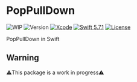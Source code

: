 # PopPullDown

![WIP](https://img.shields.io/badge/WIP-0Percent-red)
![Version](https://img.shields.io/badge/Version-0.0-important)
[![Xcode](https://img.shields.io/badge/Xcode-14.1-blue.svg)](https://developer.apple.com/xcode) 
[![Swift 5.7.1](https://img.shields.io/badge/Swift-5.7.1-blue.svg?style=flat)](https://swift.org/)
[![License](https://img.shields.io/github/license/chanjima/PopPullDOwn)](https://github.com/chanjima/PopPullDown/blob/main/LICENSE)


PopPullDown in Swift

## Warning

⚠️This package is a work in progress⚠️
